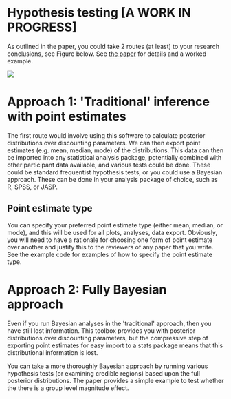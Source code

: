 # Hypothesis testing [A WORK IN PROGRESS]

As outlined in the paper, you could take 2 routes (at least) to your research conclusions, see Figure below. See [the paper](http://link.springer.com/article/10.3758/s13428-015-0672-2) for details and a worked example.

![](https://github.com/drbenvincent/delay-discounting-analysis/blob/master/img/HT_schematic.png)

# Approach 1: 'Traditional' inference with point estimates
The first route would involve using this software to calculate posterior distributions over discounting parameters. We can then export point estimates (e.g. mean, median, mode) of the distributions. This data can then be imported into any statistical analysis package, potentially combined with other participant data available, and various tests could be done. These could be standard frequentist hypothesis tests, or you could use a Bayesian approach. These can be done in your analysis package of choice, such as R, SPSS, or JASP.

## Point estimate type
You can specify your preferred point estimate type (either mean, median, or mode), and this will be used for all plots, analyses, data export. Obviously, you will need to have a rationale for choosing one form of point estimate over another and justify this to the reviewers of any paper that you write. See the example code for examples of how to specify the point estimate type.


# Approach 2: Fully Bayesian approach
Even if you run Bayesian analyses in the 'traditional' approach, then you have still lost information. This toolbox provides you with posterior distributions over discounting parameters, but the compressive step of exporting point estimates for easy import to a stats package means that this distributional information is lost.

You can take a more thoroughly Bayesian approach by running various hypothesis tests (or examining credible regions) based upon the full posterior distributions. The paper provides a simple example to test whether the there is a group level magnitude effect.
